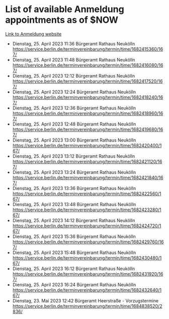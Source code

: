 # List of available Anmeldung appointments as of $NOW
[Link to Anmeldung website](https://service.berlin.de/terminvereinbarung/termin/tag.php?termin=1&anliegen[]=120686&dienstleisterlist=122210,122217,327316,122219,327312,122227,327314,122231,327346,122243,327348,122254,122252,329742,122260,329745,122262,329748,122271,327278,122273,327274,122277,327276,330436,122280,327294,122282,327290,122284,327292,122291,327270,122285,327266,122286,327264,122296,327268,150230,329760,122297,327286,122294,327284,122312,329763,122314,329775,122304,327330,122311,327334,122309,327332,317869,122281,327352,122279,329772,122283,122276,327324,122274,327326,122267,329766,122246,327318,122251,327320,122257,327322,122208,327298,122226,327300&herkunft=http%3A%2F%2Fservice.berlin.de%2Fdienstleistung%2F120686%2F)
- Dienstag, 25. April 2023 11:36 Bürgeramt Rathaus Neukölln https://service.berlin.de/terminvereinbarung/termin/time/1682415360/167/
- Dienstag, 25. April 2023 11:48 Bürgeramt Rathaus Neukölln https://service.berlin.de/terminvereinbarung/termin/time/1682416080/167/
- Dienstag, 25. April 2023 12:12 Bürgeramt Rathaus Neukölln https://service.berlin.de/terminvereinbarung/termin/time/1682417520/167/
- Dienstag, 25. April 2023 12:24 Bürgeramt Rathaus Neukölln https://service.berlin.de/terminvereinbarung/termin/time/1682418240/167/
- Dienstag, 25. April 2023 12:36 Bürgeramt Rathaus Neukölln https://service.berlin.de/terminvereinbarung/termin/time/1682418960/167/
- Dienstag, 25. April 2023 12:48 Bürgeramt Rathaus Neukölln https://service.berlin.de/terminvereinbarung/termin/time/1682419680/167/
- Dienstag, 25. April 2023 13:00 Bürgeramt Rathaus Neukölln https://service.berlin.de/terminvereinbarung/termin/time/1682420400/167/
- Dienstag, 25. April 2023 13:12 Bürgeramt Rathaus Neukölln https://service.berlin.de/terminvereinbarung/termin/time/1682421120/167/
- Dienstag, 25. April 2023 13:24 Bürgeramt Rathaus Neukölln https://service.berlin.de/terminvereinbarung/termin/time/1682421840/167/
- Dienstag, 25. April 2023 13:36 Bürgeramt Rathaus Neukölln https://service.berlin.de/terminvereinbarung/termin/time/1682422560/167/
- Dienstag, 25. April 2023 13:48 Bürgeramt Rathaus Neukölln https://service.berlin.de/terminvereinbarung/termin/time/1682423280/167/
- Dienstag, 25. April 2023 14:12 Bürgeramt Rathaus Neukölln https://service.berlin.de/terminvereinbarung/termin/time/1682424720/167/
- Dienstag, 25. April 2023 15:36 Bürgeramt Rathaus Neukölln https://service.berlin.de/terminvereinbarung/termin/time/1682429760/167/
- Dienstag, 25. April 2023 15:48 Bürgeramt Rathaus Neukölln https://service.berlin.de/terminvereinbarung/termin/time/1682430480/167/
- Dienstag, 25. April 2023 16:12 Bürgeramt Rathaus Neukölln https://service.berlin.de/terminvereinbarung/termin/time/1682431920/167/
- Dienstag, 25. April 2023 16:24 Bürgeramt Rathaus Neukölln https://service.berlin.de/terminvereinbarung/termin/time/1682432640/167/
- Dienstag, 23. Mai 2023 12:42 Bürgeramt Heerstraße - Vorzugstermine https://service.berlin.de/terminvereinbarung/termin/time/1684838520/2836/
